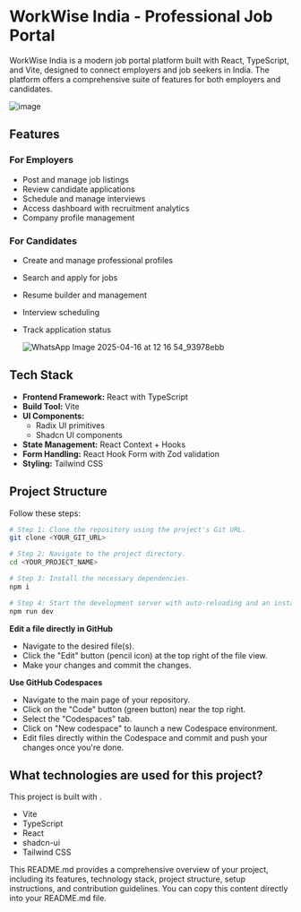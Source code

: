 # WorkWise India - Professional Job Portal

WorkWise India is a modern job portal platform built with React, TypeScript, and Vite, designed to connect employers and job seekers in India. The platform offers a comprehensive suite of features for both employers and candidates.

![image](https://github.com/user-attachments/assets/675ea7a3-64d3-4d57-a327-4d0a07fa875a)


## Features

### For Employers
- Post and manage job listings
- Review candidate applications
- Schedule and manage interviews
- Access dashboard with recruitment analytics
- Company profile management

### For Candidates
- Create and manage professional profiles
- Search and apply for jobs
- Resume builder and management
- Interview scheduling
- Track application status

  ![WhatsApp Image 2025-04-16 at 12 16 54_93978ebb](https://github.com/user-attachments/assets/083b40e6-f0a1-479d-82f5-2d51696864cf)


## Tech Stack

- **Frontend Framework:** React with TypeScript
- **Build Tool:** Vite
- **UI Components:** 
  - Radix UI primitives
  - Shadcn UI components
- **State Management:** React Context + Hooks
- **Form Handling:** React Hook Form with Zod validation
- **Styling:** Tailwind CSS

## Project Structure

Follow these steps:

```sh
# Step 1: Clone the repository using the project's Git URL.
git clone <YOUR_GIT_URL>

# Step 2: Navigate to the project directory.
cd <YOUR_PROJECT_NAME>

# Step 3: Install the necessary dependencies.
npm i

# Step 4: Start the development server with auto-reloading and an instant preview.
npm run dev
```

**Edit a file directly in GitHub**

- Navigate to the desired file(s).
- Click the "Edit" button (pencil icon) at the top right of the file view.
- Make your changes and commit the changes.

**Use GitHub Codespaces**

- Navigate to the main page of your repository.
- Click on the "Code" button (green button) near the top right.
- Select the "Codespaces" tab.
- Click on "New codespace" to launch a new Codespace environment.
- Edit files directly within the Codespace and commit and push your changes once you're done.

## What technologies are used for this project?

This project is built with .

- Vite
- TypeScript
- React
- shadcn-ui
- Tailwind CSS


This README.md provides a comprehensive overview of your project, including its features, technology stack, project structure, setup instructions, and contribution guidelines. You can copy this content directly into your README.md file.
